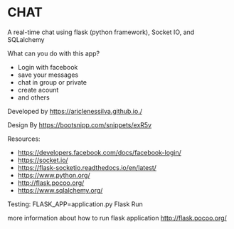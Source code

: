 # CHAT
A real-time chat using flask (python framework), Socket IO, and SQLalchemy

What can you do with this app?
- Login with facebook
- save your messages
- chat in group or private
- create acount
- and others

Developed by https://ariclenessilva.github.io./

Design By https://bootsnipp.com/snippets/exR5v

Resources:
- https://developers.facebook.com/docs/facebook-login/
- https://socket.io/
- https://flask-socketio.readthedocs.io/en/latest/
- https://www.python.org/
- http://flask.pocoo.org/
- https://www.sqlalchemy.org/

Testing:
FLASK_APP=application.py Flask Run

more information about how to run flask application http://flask.pocoo.org/

